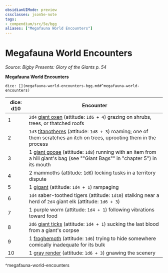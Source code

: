 ```yaml
---
obsidianUIMode: preview
cssclasses: json5e-note
tags:
- compendium/src/5e/bgg
aliases: ["Megafauna World Encounters"]
---
```

# Megafauna World Encounters
*Source: Bigby Presents: Glory of the Giants p. 54* 

**Megafauna World Encounters**

`dice: [](megafauna-world-encounters-bgg.md#^megafauna-world-encounters)`

| dice: d10 | Encounter |
|-----------|-----------|
| 1 | `2d4` [giant oxen](compendium/bestiary/fey/giant-ox-bgg.md) (attitude: `1d6 + 4`) grazing on shrubs, trees, or thatched roofs |
| 2 | `1d3` [titanotheres](compendium/bestiary/beast/titanothere-bgg.md) (attitude: `1d8 + 3`) roaming; one of them scratches an itch on trees, uprooting them in the process |
| 3 | 1 [giant goose](compendium/bestiary/fey/giant-goose-bgg.md) (attitude: `1d8`) running with an item from a hill giant's bag (see ""Giant Bags"" in "chapter 5") in its mouth |
| 4 | 2 mammoths (attitude: `1d6`) locking tusks in a territory dispute |
| 5 | 1 [gigant](compendium/bestiary/monstrosity/gigant-bgg.md) (attitude: `1d4 + 1`) rampaging |
| 6 | `1d4` saber-toothed tigers (attitude: `1d10`) stalking near a herd of `2d4` giant elk (attitude: `1d6 + 3`) |
| 7 | 1 purple worm (attitude: `1d4 + 1`) following vibrations toward food |
| 8 | `2d6` [giant ticks](compendium/bestiary/monstrosity/giant-tick-bgg.md) (attitude: `1d4 + 1`) sucking the last blood from a giant's corpse |
| 9 | 1 [froghemoth](compendium/bestiary/monstrosity/froghemoth-mpmm.md) (attitude: `1d6`) trying to hide somewhere comically inadequate for its bulk |
| 10 | 1 [gray render](compendium/bestiary/monstrosity/gray-render-mpmm.md) (attitude: `1d6 + 3`) gnawing the scenery |
^megafauna-world-encounters